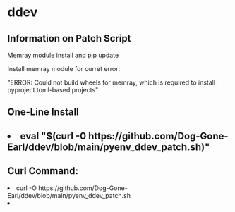 # ddev
<h2>Information on Patch Script</h2>
Memray module install and pip update

Install memray module for curret error:

"ERROR: Could not build wheels for memray, which is required to install pyproject.toml-based projects"

<h2>One-Line Install<h2>
<li>eval "$(curl -0 https://github.com/Dog-Gone-Earl/ddev/blob/main/pyenv_ddev_patch.sh)"</li>
  
  <h2>Curl Command:</h2>
  <li>curl -O https://github.com/Dog-Gone-Earl/ddev/blob/main/pyenv_ddev_patch.sh<li>

